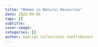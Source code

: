 ```yaml
---
title: "Women in Natural Resources"
date: 2022-09-06
tags: []
subtitle: 
cover-image: 
categories: []
author: Special Collections Contributors
---
```

